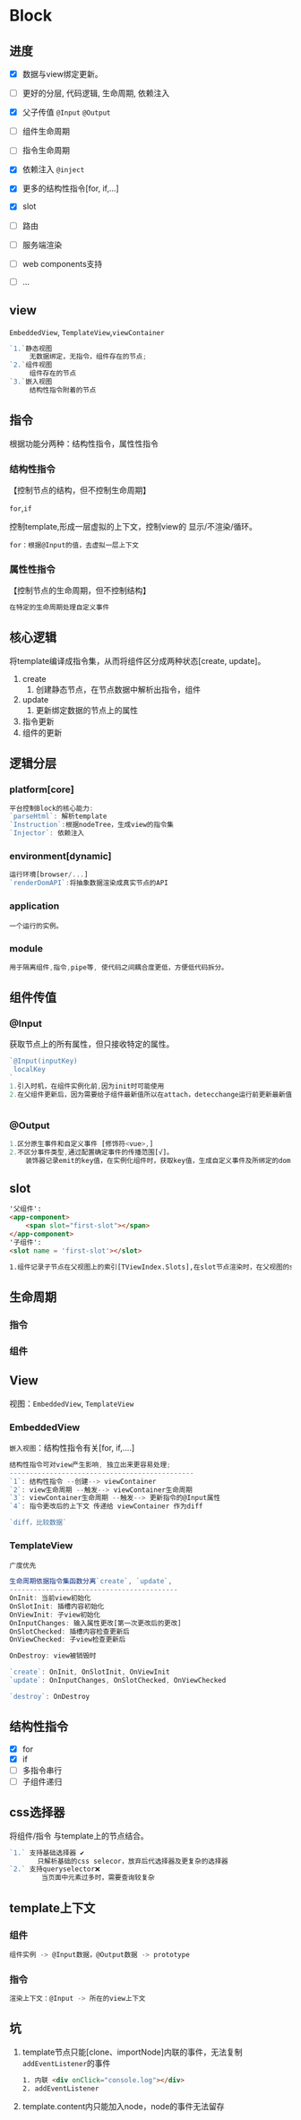 # Block

## 进度

- [x] 数据与view绑定更新。
- [ ] 更好的分层, 代码逻辑, 生命周期, 依赖注入
- [x] 父子传值  `@Input` `@Output`
- [ ] 组件生命周期
- [ ] 指令生命周期
- [x] 依赖注入  `@inject`
- [x] 更多的结构性指令[for, if,...]
- [x] slot
- [ ] 路由
- [ ] 服务端渲染
- [ ] web components支持
- [ ] ...



## view

`EmbeddedView`, `TemplateView`,`viewContainer`

```typescript
`1.`静态视图
	 无数据绑定，无指令，组件存在的节点;
`2.`组件视图
	 组件存在的节点
`3.`嵌入视图
	 结构性指令附着的节点
```

## 指令

根据功能分两种：结构性指令，属性性指令

### 结构性指令

【控制节点的结构，但不控制生命周期】

`for`,`if`

控制template,形成一层虚拟的上下文，控制view的 显示/不渲染/循环。

```
for：根据@Input的值，去虚拟一层上下文
```

### 属性性指令

【控制节点的生命周期，但不控制结构】

```typescript
在特定的生命周期处理自定义事件
```

## 核心逻辑

将template编译成指令集，从而将组件区分成两种状态[create, update]。

1. create
   1. 创建静态节点，在节点数据中解析出指令，组件
2. update
   1. 更新绑定数据的节点上的属性
3. 指令更新
4. 组件的更新

## 逻辑分层

### platform[core]

```typescript
平台控制Block的核心能力: 
`parseHtml`: 解析template
`Instruction`:根据nodeTree，生成view的指令集
`Injector`: 依赖注入
```

### environment[dynamic]

```typescript
运行环境[browser/...]
`renderDomAPI`:将抽象数据渲染成真实节点的API     
```

### application

```
一个运行的实例。
```

### module

```typescript
用于隔离组件,指令,pipe等, 使代码之间耦合度更低，方便低代码拆分。
```

## 组件传值

### @Input

获取节点上的所有属性，但只接收特定的属性。

```typescript
`@Input(inputKey)
 localKey
`
1.引入时机，在组件实例化前,因为init时可能使用
2.在父组件更新后，因为需要给子组件最新值所以在attach，detecchange运行前更新最新值



```

### @Output

```typescript
1.区分原生事件和自定义事件 [修饰符<vue>,]
2.不区分事件类型,通过配置确定事件的传播范围[√]。
	装饰器记录emit的key值，在实例化组件时，获取key值，生成自定义事件及所绑定的dom,在emit时触发dispatch事件
```

## slot

```html
'父组件':
<app-component>
	<span slot="first-slot"></span>
</app-component>
'子组件':
<slot name = 'first-slot'></slot>

1.组件记录子节点在父视图上的索引[TViewIndex.Slots],在slot节点渲染时，在父视图的slot中查找name匹配的节点
```

## 生命周期

### 指令

### 组件

## View

视图：`EmbeddedView`, `TemplateView`

### EmbeddedView

`嵌入视图`：结构性指令有关[for, if,....]

```typescript
结构性指令可对view产生影响, 独立出来更容易处理;
----------------------------------------------
`1`: 结构性指令 --创建--> viewContainer 
`2`: view生命周期 --触发--> viewContainer生命周期
`3`: viewContainer生命周期 --触发--> 更新指令的@Input属性
`4`: 指令更改后的上下文 传递给 viewContainer 作为diff

`diff，比较数据`
```

### TemplateView

`广度优先`

```typescript
生命周期依据指令集函数分离`create`, `update`,
------------------------------------------
OnInit: 当前view初始化
OnSlotInit: 插槽内容初始化
OnViewInit: 子view初始化
OnInputChanges: 输入属性更改[第一次更改后的更改]
OnSlotChecked: 插槽内容检查更新后
OnViewChecked: 子view检查更新后

OnDestroy: view被销毁时

`create`: OnInit, OnSlotInit, OnViewInit
`update`: OnInputChanges, OnSlotChecked, OnViewChecked

`destroy`: OnDestroy
```

## 结构性指令

- [x] for 
- [x] if
- [ ] 多指令串行
- [ ] 子组件递归

## css选择器

将组件/指令 与template上的节点结合。

```typescript
`1.` 支持基础选择器 ✔
	   只解析基础的css selecor，放弃后代选择器及更复杂的选择器
`2.` 支持queryselector❌
		当页面中元素过多时，需要查询较复杂
```

## template上下文

### 组件

```typescript
组件实例 -> @Input数据，@Output数据 -> prototype
```

### 指令

```typescript
渲染上下文：@Input -> 所在的view上下文
```



## 坑

1. template节点只能[clone、importNode]内联的事件，无法复制`addEventListener`的事件

   ```html
   1. 内联 <div onClick="console.log"></div>
   2. addEventListener
   ```

2. template.content内只能加入node，node的事件无法留存

   